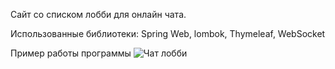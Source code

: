 Сайт со списком лобби для онлайн чата.

Использованные библиотеки: Spring Web, lombok, Thymeleaf, WebSocket

Пример работы программы
![Чат лобби](https://github.com/user-attachments/assets/99d7074e-dbd2-4f2f-93f4-d88d8a3e9129)
